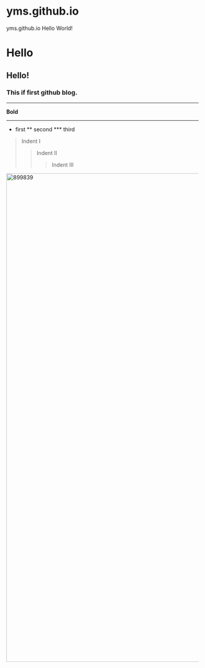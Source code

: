 # yms.github.io
yms.github.io
Hello World!

# Hello
## Hello!
### This if first github blog.

----

__Bold__

---

* first
** second
*** third

> Indent I
>> Indent II
>>> Indent III

<img width="1280" alt="899839" src="https://user-images.githubusercontent.com/76933278/143895065-f8b60e19-726d-4dfe-91d2-0555cf546b3e.png">
